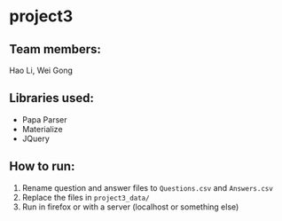 # project3
## Team members: 
Hao Li, Wei Gong

## Libraries used:
- Papa Parser
- Materialize
- JQuery

## How to run:
1. Rename question and answer files to `Questions.csv` and `Answers.csv`
2. Replace the files in `project3_data/`
3. Run in firefox or with a server (localhost or something else)
